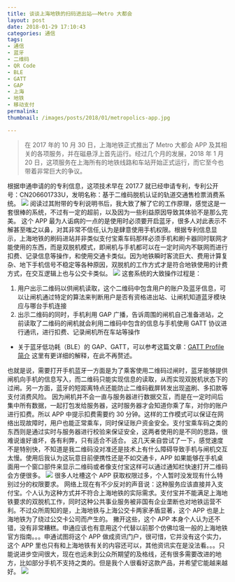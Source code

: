 ```yaml
---
title: 谈谈上海地铁的扫码进出站——Metro 大都会
layout: post
date: 2018-01-29 17:10:43
categories: 通信
tags:
- 通信
- 蓝牙
- 二维码
- QR Code
- BLE
- GATT
- GAP
- 上海
- 地铁
- 移动支付
permalink:
thumbnail: /images/posts/2018/01/metropolics-app.jpg

---
```

>在 2017 年的 10 月 30 日，上海地铁正式推出了 Metro 大都会 APP 及其相关的各项服务，并在磁悬浮上首先运行。经过几个月的发展，2018 年 1 月 20 日，这项服务在上海所有的地铁线路和车站开始正式运行，而它至今也带着非常巨大的争议。

<!--More-->

根据申通申请的的专利信息，这项技术早在 2017.7 就已经申请专利，专利公开号：CN206601733U，发明名称：基于二维码脱机认证的轨道交通售检票消费系统。
![](/images/posts/2018/01/CN206601733U_details.PNG)
阅读过其附带的专利说明书后，我大致了解了它的工作原理，感觉这是一套很棒的系统，不过有一定的超前，以及因为一些利益原因导致其体验不是那么完美。
这个 APP 最为人诟病的一点的是使用时必须要开启蓝牙，很多人对此表示不解甚至嗤之以鼻，对其非常不信任,认为是肆意使用手机权限。根据专利信息显示，上海地铁的刷码进站并非类似支付宝乘车码那样必须手机和刷卡器同时联网才能使用的东西，而是双脱机模式，即闸机与手机都可以在一定时间内不联网而进行扣费、记录信息等操作，和使用交通卡类似。因为地铁瞬时客流巨大、费用计算复杂、地下手机信号不稳定等各种原因，双脱机的工作方式才是符合地铁使用的计费方式，在交互逻辑上也与公交卡类似。
![](/images/posts/2018/01/CN206601733U_ins.png)
这套系统的大致操作过程是：

1. 用户出示二维码以供闸机读取，这个二维码中包含用户的账户及蓝牙信息，可以让闸机通过特定的算法来判断用户是否有资格进出站、让闸机知道蓝牙模块应与哪台手机连接
2. 出示二维码的同时，手机利用 GAP 广播，告诉周围的闸机自己准备进站，之前读取了二维码的闸机就会利用二维码中包含的信息与手机使用 GATT 协议进行通讯，进行扣费、记录闸机所在车站等操作

* 关于蓝牙低功耗（BLE）的 GAP、GATT，可以参考这篇文章：[GATT Profile 简介](https://www.race604.com/gatt-profile-intro/) 这里有更详细的解释，在此不再赘述。

也就是说，需要打开手机蓝牙一方面是为了乘客使用二维码过闸时，蓝牙能够提供闸机向手机的信息写入，而二维码只能实现信息的读取，从而实现双脱机状态下的过闸。另一方面，蓝牙的短距离特点还能防止二维码截屏转发出现盗刷、多扣款等支付消费风险。
因为闸机并不会一直与服务器进行数据交互，而是在一定时间后集中所有数据，一起打包发给服务器，这时服务器才会知道你乘了车，对你的账户进行扣费。所以 APP 中提示扣费需要约 30 分钟。这样的工作模式可以保证在网络出现故障时，用户也能正常乘车，同时保证账户资金安全。支付宝乘车码之类的东西则是通过实时与服务器进行校验来保证安全，这两者使用的是不同的思路，很难说谁好谁坏，各有利弊，只有适合不适合。
这几天亲自尝试了一下，感觉速度不是特别快，不知道是我二维码没对准还是技术上有什么障碍导致手机与闸机交互太慢。使用后我认为这玩意目前便携性还是不如交通卡，APP 如果能够在手机桌面用一个窗口部件来显示二维码或者像支付宝这样可以通过通知栏快速打开二维码会方便很多。
![](/images/posts/2018/01/app-quanxian.jpg)
很多人吐槽这个 APP 获取权限过多，个人暂时没发现有什么特别过分的权限要求。
网络上现在有不少反对的声音说：这种服务应该直接并入支付宝。个人认为这种方式并不符合上海地铁的实际需求。支付宝并不能满足上海地铁要求的双脱机工作，同时这种公共事业服务被非国有企业垄断也对地铁运营不利。不过众所周知的是，上海地铁与上海公交卡两家矛盾显著，这个 APP 也是上海地铁为了绕过公交卡公司而产生的。
撇开这些，这个 APP 本身个人认为还不错，没有非常糟糕。申通应该也有意用这个代替以前那个仿佛垃圾一般的上海地铁官方指南。。。申通试图将这个 APP 做成资讯门户，很可惜，它并没有这个实力，这个 APP 里也只有和上海地铁有关的内容还可以，其他资讯实在是没法看。。。只能说进步空间很大，现在也远未到公众所期望的及格线，还有很多需要改进的地方，比如部分手机不支持之类的。但是我个人很看好这款产品，并希望它能越来越好。
![](/images/posts/2018/01/O98K.jpg)
